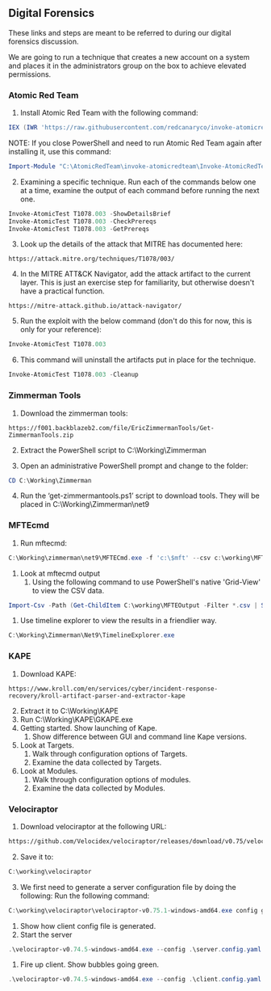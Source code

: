 ## Digital Forensics
These links and steps are meant to be referred to during our digital forensics discussion.

We are going to run a technique that creates a new account on a system and places it in the administrators group on the box to achieve elevated permissions.

### Atomic Red Team
1. Install Atomic Red Team with the following command:
```powershell
IEX (IWR 'https://raw.githubusercontent.com/redcanaryco/invoke-atomicredteam/master/install-atomicredteam.ps1'); Install-AtomicRedTeam -getAtomics
```
NOTE: If you close PowerShell and need to run Atomic Red Team again after installing it, use this command:
```powershell
Import-Module "C:\AtomicRedTeam\invoke-atomicredteam\Invoke-AtomicRedTeam.psd1" -Force
```
2. Examining a specific technique. Run each of the commands below one at a time, examine the output of each command before running the next one.
```powershell
Invoke-AtomicTest T1078.003 -ShowDetailsBrief
Invoke-AtomicTest T1078.003 -CheckPrereqs
Invoke-AtomicTest T1078.003 -GetPrereqs
```
3. Look up the details of the attack that MITRE has documented here:
```http
https://attack.mitre.org/techniques/T1078/003/
```

4. In the MITRE ATT&CK Navigator, add the attack artifact to the current layer. This is just an exercise step for familiarity, but otherwise doesn't have a practical function.
```http
https://mitre-attack.github.io/attack-navigator/
```
5. Run the exploit with the below command (don't do this for now, this is only for your reference):
```powershell
Invoke-AtomicTest T1078.003
```
6. This command will uninstall the artifacts put in place for the technique.
```powershell
Invoke-AtomicTest T1078.003 -Cleanup
```
### Zimmerman Tools
1. Download the zimmerman tools: 
```http
https://f001.backblazeb2.com/file/EricZimmermanTools/Get-ZimmermanTools.zip
```

2. Extract the PowerShell script to C:\Working\Zimmerman

3. Open an administrative PowerShell prompt and change to the folder:
```powershell
CD C:\Working\Zimmerman
```

4. Run the ‘get-zimmermantools.ps1’ script to download tools. They will be placed in C:\Working\Zimmerman\net9

### MFTEcmd
1. Run mftecmd:
```powershell
C:\Working\zimmerman\net9\MFTECmd.exe -f 'c:\$mft' --csv c:\working\MFTEOutput
```
1. Look at mftecmd output
    1. Using the following command to use PowerShell's native 'Grid-View' to view the CSV data.
```powershell
Import-Csv -Path (Get-ChildItem C:\working\MFTEOutput -Filter *.csv | Sort-Object LastWriteTime -Descending | Select-Object -First 1).FullName | Out-Gridview
```
1. Use timeline explorer to view the results in a friendlier way.
```powershell
C:\Working\Zimmerman\Net9\TimelineExplorer.exe
```

### KAPE
1. Download KAPE:
```http
https://www.kroll.com/en/services/cyber/incident-response-recovery/kroll-artifact-parser-and-extractor-kape
```
2. Extract it to C:\Working\KAPE
3. Run C:\Working\KAPE\GKAPE.exe
4. Getting started. Show launching of Kape.
   1. Show difference between GUI and command line Kape versions.
5. Look at Targets.
   1. Walk through configuration options of Targets.
   2. Examine the data collected by Targets.
6. Look at Modules.
   1. Walk through configuration options of modules.
   2. Examine the data collected by Modules.

### Velociraptor
1. Download velociraptor at the following URL:
```html
https://github.com/Velocidex/velociraptor/releases/download/v0.75/velociraptor-v0.75.1-windows-amd64.exe
```
2. Save it to:
```powershell
C:\working\velociraptor
```

3. We first need to generate a server configuration file by doing the following:
Run the following command:
```powershell
C:\working\velociraptor\velociraptor-v0.75.1-windows-amd64.exe config generate -i
```
   1. Show how client config file is generated.
   2. Start the server
```powershell
.\velociraptor-v0.74.5-windows-amd64.exe --config .\server.config.yaml frontend -v
```
1. Fire up client. Show bubbles going green.
```powershell
.\velociraptor-v0.74.5-windows-amd64.exe --config .\client.config.yaml pool_client --number 100
```